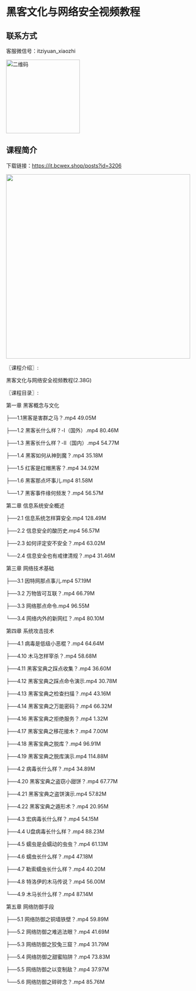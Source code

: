 # 黑客文化与网络安全视频教程

## 联系方式

客服微信号：itziyuan_xiaozhi

<img src="https://ziyuanyun.oss-cn-guangzhou.aliyuncs.com/common/20240614073449/666b82192834a.jpg" width="200" height="200" alt="二维码">

## 课程简介

下载链接：https://it.bcwex.shop/posts?id=3206

<img src="https://ziyuanyun.oss-cn-guangzhou.aliyuncs.com/yun/20240515185044/6644938490b0e.jpg" width="500" alt="">

  〖课程介绍〗:

 黑客文化与网络安全视频教程(2.38G)

 〖课程目录〗:

 第一章 黑客概念与文化

 ├──1.1黑客是害群之马？.mp4 49.05M

 ├──1.2 黑客长什么样？-I（国外）.mp4 80.46M

 ├──1.3 黑客长什么样？-II（国内）.mp4 54.77M

 ├──1.4 黑客如何从神到魔？.mp4 35.18M

 ├──1.5 红客是红帽黑客？.mp4 34.92M

 ├──1.6 黑客那点坏事儿.mp4 81.58M

 └──1.7 黑客事件缘何频发？.mp4 56.57M

 第二章 信息系统安全概述

 ├──2.1 信息系统怎样算安全.mp4 128.49M

 ├──2.2 信息安全的酸历史.mp4 56.57M

 ├──2.3 如何评定安不安全？.mp4 63.02M

 └──2.4 信息安全也有戒律清规？.mp4 31.46M

 第三章 网络技术基础

 ├──3.1 因特网那点事儿.mp4 57.19M

 ├──3.2 万物皆可互联？.mp4 66.79M

 ├──3.3 网络那点命令.mp4 96.55M

 └──3.4 网络内外的新网红？.mp4 80.10M

 第四章 系统攻击技术

 ├──4.1 病毒是低级小恶棍？.mp4 64.64M

 ├──4.10 木马怎样宰杀？.mp4 58.68M

 ├──4.11 黑客宝典之踩点收集？.mp4 36.60M

 ├──4.12 黑客宝典之踩点命令演示.mp4 30.78M

 ├──4.13 黑客宝典之检查扫描？.mp4 43.16M

 ├──4.14 黑客宝典之万能密码？.mp4 66.32M

 ├──4.16 黑客宝典之拒绝服务？.mp4 1.32M

 ├──4.17 黑客宝典之移花接木？.mp4 7.00M

 ├──4.18 黑客宝典之脱库？.mp4 96.91M

 ├──4.19 黑客宝典之脱库演示.mp4 114.88M

 ├──4.2 病毒长什么样？.mp4 34.89M

 ├──4.20 黑客宝典之盗窃小甜饼？.mp4 67.77M

 ├──4.21 黑客宝典之盗饼演示.mp4 57.82M

 ├──4.22 黑客宝典之遁形术？.mp4 20.95M

 ├──4.3 宏病毒长什么样？.mp4 54.15M

 ├──4.4 U盘病毒长什么样？.mp4 88.23M

 ├──4.5 蠕虫是会蠕动的虫虫？.mp4 61.13M

 ├──4.6 蠕虫长什么样？.mp4 47.18M

 ├──4.7 勒索蠕虫长什么样？.mp4 40.20M

 ├──4.8 特洛伊的木马传说？.mp4 56.00M

 └──4.9 木马长什么样？.mp4 87.14M

 第五章 网络防御手段

 ├──5.1 网络防御之铜墙铁壁？.mp4 59.89M

 ├──5.2 网络防御之难逃法眼？.mp4 41.69M

 ├──5.3 网络防御之狡兔三窟？.mp4 31.79M

 ├──5.4 网络防御之甜蜜陷阱？.mp4 73.83M

 ├──5.5 网络防御之以变制敌？.mp4 37.97M

 └──5.6 网络防御之碎碎念？.mp4 85.76M

  
